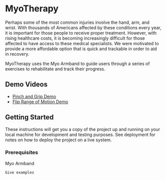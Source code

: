 # MyoTherapy

Perhaps some of the most common injuries involve the hand, arm, and wrist. With thousands of Americans affected by these conditions every year, it is important for those people to receive proper treatment. However, with rising healthcare costs, it is becoming increasingly difficult for those affected to have access to these medical specialists. We were motivated to provide a more affordable option that is quick and trackable in order to aid in recovery.

MyoTherapy uses the Myo Armband to guide users through a series of exercises to rehabilitate and track their progress.

## Demo Videos

* [Pinch and Grip Demo](https://www.youtube.com/watch?v=bTHuANvjT9M)
* [Flip Range of Motion Demo](https://www.youtube.com/watch?v=rM2dd2CpyI8)

## Getting Started

These instructions will get you a copy of the project up and running on your local machine for development and testing purposes. See deployment for notes on how to deploy the project on a live system.

### Prerequisites

Myo Armband 

```
Give examples
```



